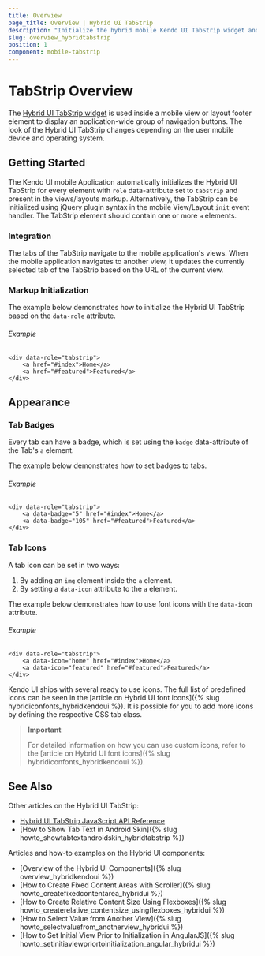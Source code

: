 ```yaml
---
title: Overview
page_title: Overview | Hybrid UI TabStrip
description: "Initialize the hybrid mobile Kendo UI TabStrip widget and create custom icons."
slug: overview_hybridtabstrip
position: 1
component: mobile-tabstrip
---
```


# TabStrip Overview

The [Hybrid UI TabStrip widget](http://demos.telerik.com/kendo-ui/m/index#mobile-tabstrip/index) is used inside a mobile view or layout footer element to display an application-wide group of navigation buttons. The look of the Hybrid UI TabStrip changes depending on the user mobile device and operating system.

## Getting Started

The Kendo UI mobile Application automatically initializes the Hybrid UI TabStrip for every element with `role` data-attribute set to `tabstrip` and present in the views/layouts markup. Alternatively, the TabStrip can be initialized using jQuery plugin syntax in the mobile View/Layout `init` event handler. The TabStrip element should contain one or more `a` elements.

### Integration

The tabs of the TabStrip navigate to the mobile application's views. When the mobile application navigates to another view, it updates the currently selected tab of the TabStrip based on the URL of the current view.

### Markup Initialization

The example below demonstrates how to initialize the Hybrid UI TabStrip based on the `data-role` attribute.

###### Example

    <div data-role="tabstrip">
        <a href="#index">Home</a>
        <a href="#featured">Featured</a>
    </div>

## Appearance

### Tab Badges

Every tab can have a badge, which is set using the `badge` data-attribute of the Tab's `a` element.

The example below demonstrates how to set badges to tabs.

###### Example

    <div data-role="tabstrip">
        <a data-badge="5" href="#index">Home</a>
        <a data-badge="105" href="#featured">Featured</a>
    </div>

### Tab Icons

A tab icon can be set in two ways:

1. By adding an `img` element inside the `a` element.
2. By setting a `data-icon` attribute to the `a` element.

The example below demonstrates how to use font icons with the `data-icon` attribute.

###### Example

    <div data-role="tabstrip">
        <a data-icon="home" href="#index">Home</a>
        <a data-icon="featured" href="#featured">Featured</a>
    </div>

Kendo UI ships with several ready to use icons. The full list of predefined icons can be seen in the [article on Hybrid UI font icons]({% slug hybridiconfonts_hybridkendoui %}). It is possible for you to add more icons by defining the respective CSS tab class.

> **Important**
>
> For detailed information on how you can use custom icons, refer to the [article on Hybrid UI font icons]({% slug hybridiconfonts_hybridkendoui %}).

## See Also

Other articles on the Hybrid UI TabStrip:

* [Hybrid UI TabStrip JavaScript API Reference](/api/javascript/mobile/ui/tabstrip)
* [How to Show Tab Text in Android Skin]({% slug howto_showtabtextandroidskin_hybridtabstrip %})

Articles and how-to examples on the Hybrid UI components:

* [Overview of the Hybrid UI Components]({% slug overview_hybridkendoui %})
* [How to Create Fixed Content Areas with Scroller]({% slug howto_createfixedcontentarea_hybridui %})
* [How to Create Relative Content Size Using Flexboxes]({% slug howto_createrelative_contentsize_usingflexboxes_hybridui %})
* [How to Select Value from Another View]({% slug howto_selectvaluefrom_anotherview_hybridui %})
* [How to Set Initial View Prior to Initialization in AngularJS]({% slug howto_setinitiaviewpriortoinitialization_angular_hybridui %})

